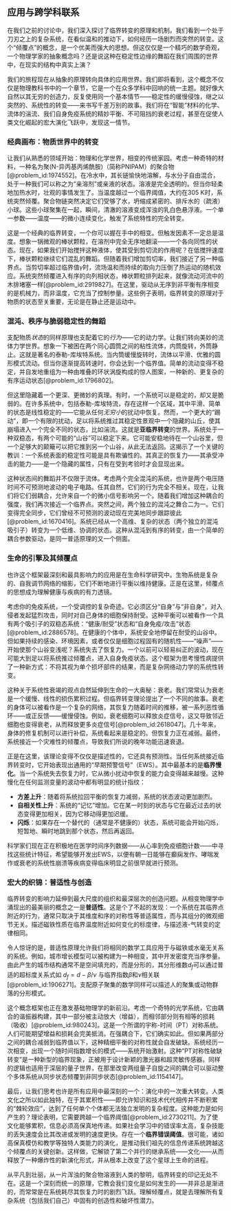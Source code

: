 ## 应用与跨学科联系

在我们之前的讨论中，我们深入探讨了临界转变的原理和机制。我们看到一个处于刀刃之上的复杂系统，在看似温和的推动下，如何经历一场剧烈而突然的转变。这个“倾覆点”的概念，是一个优美而强大的思想。但这仅仅是一个精巧的数学奇观，一个物理学家的抽象概念吗？还是说这种在稳定性边缘的舞蹈在我们周围的世界中，在现实的结构中真实上演？

我们的旅程现在从抽象的原理转向具体的应用世界。我们即将看到，这个概念不仅仅是物理教科书中的一个章节，它是一个在众多学科中回响的统一主题。就好像大自然以其无穷的创造力，反复使用同一个基本情节——稳定性的缓慢侵蚀，继之以突然的、系统性的转变——来书写千差万别的故事。我们将在“智能”材料的化学、流体的湍流、我们自身免疫系统的精妙平衡、不可阻挡的衰老过程，甚至在促使人类文化崛起的宏大演化飞跃中，发现这一情节。

### 经典画布：物质世界中的转变

让我们从熟悉的领域开始：物理和化学世界，相变的传统家园。考虑一种奇特的材料，一种名为聚(N-异丙基丙烯酰胺)（简称PNIPAM）的聚合物[@problem_id:1974552]。在冷水中，其长链愉快地溶解，与水分子自由混合，处于一种我们可以称之为“亲溶剂”或亲液的状态。溶液是完全透明的。但当你轻柔地加热水时，壮观的事情发生了。当温度越过一个临界阈值，大约在$305$ K时，系统突然倾覆。聚合物链突然决定它们受够了水，坍缩成紧密的、排斥水的（疏液）小球。这些小球聚集在一起，瞬间，清澈的溶液变成浑浊的乳白色悬浮液。一个单一参数——温度——的微小连续变化，触发了系统特性的完全转变。

这是一个经典的临界转变，一个你可以握在手中的相变。但触发因素不一定总是温度。想象一锅微观的棒状颗粒，在溶剂中完全无序地翻滚——一个各向同性的状态。现在，如果我们开始搅拌这种液体，使其受到剪切流的作用呢？在低搅拌速度下，棒状颗粒继续它们混乱的舞蹈。但随着我们增加剪切率，我们接近了另一种临界点。当剪切率超过临界值$\dot{\gamma}$时，流场温和而持续的取向力压倒了热运动的随机效应。系统突然倾覆进入有序的向列相状态，棒状颗粒排列起来，就像流动河流中的木排堵塞一样[@problem_id:2919827]。在这里，驱动从无序到非平衡有序相变的是机械力，而非温度，它充当了控制参量。这些例子表明，临界转变的原理对于物质的状态至关重要，无论是在静止还是运动中。

### 混沌、秩序与脆弱稳定性的舞蹈

支配物质*状态*的同样原理也支配着它的*行为*——它的动力学。让我们转向美妙的流体力学世界。想象一下被困在两个同心圆筒之间的粘性流体，内筒旋转，外筒静止。这就是著名的泰勒-库埃特系统。当内筒缓慢旋转时，流体以平滑、优雅的圆形模式流动。但当你逐渐提高转速时，你会达到一个临界值。简单的流动变得不稳定，并自发地重组为一种由堆叠的环状涡旋构成的惊人图案，一种新的、更复杂的有序运动状态[@problem_id:1796802]。

但这里隐藏着一个更深、更微妙的真理。有时，一个系统可以是稳定的，却又是脆弱的。在许多系统中，包括泰勒-库埃特流，存在这样一个区域，其中平滑、简单的状态是线性稳定的——它能从任何*无穷小*的扰动中恢复。然而，一个更大的“踢动”，即一个有限的扰动，足以将系统推过其稳定性景观中一个隐藏的山丘，使其崩塌进入一个完全不同的状态，比如湍流。这就是**亚临界转变**的世界。系统处于一种双稳态，有两个可能的“山谷”可以稳定下来。它可能安稳地待在一个山谷里，但一个足够大的颠簸可以把它推到另一个山谷，从此无法返回。这揭示了一个关键的教训：一个系统表面的稳定性可能是具有欺骗性的。其真正的恢复力——其承受冲击的能力——是一个隐藏的属性，只有在受到考验时才会显现出来。

这种状态间的舞蹈并不仅限于流体。考虑两个完全混沌的系统，也许是两个电压随时间不可预测地波动的电子电路。任其自然，它们的行为完全不相关。现在，让我们将它们弱耦合，允许来自一个的微小信号影响另一个。随着我们增加这种耦合的强度，我们再次接近一个临界点。突然之间，两个独立的混沌之舞合二为一。它们变得完全同步，它们曾经不可预测的波动现在完美地同步跟踪彼此[@problem_id:1670416]。系统已经从一个高维、复杂的状态（两个独立的混沌吸引子）转变为一个低维、协调的状态。这种从混沌到有序的转变，由一个简单的耦合参数驱动，是同一普适原理的又一个侧面。

### 生命的引擎及其倾覆点

也许这个框架最深刻和最具影响力的应用是在生命科学研究中。生物系统是复杂的、自我调节网络的缩影，它们不断地进行平衡以维持健康。正是在这里，倾覆点的思想成为理解健康与疾病的有力透镜。

考虑你的免疫系统，一个受调控的复杂奇迹。它必须区分“自身”与“非自身”，对入侵者发起猛烈攻击，同时对自己身体的细胞保持耐受。这种平衡可以被看作一个具有两个吸引子的双稳态系统：“健康/耐受”状态和“自身免疫/攻击”状态[@problem_id:2886578]。在健康的个体中，系统安全地停留在耐受的山谷中。但如果持续的感染、环境因素，或者仅仅是细胞过程固有的随机性——“噪声”——开始使那个山谷变浅呢？系统失去了恢复力。一个以前可以轻易纠正的波动，现在可能大到足以将系统推过倾覆点，进入自身免疫状态。这个框架为思考慢性病提供了一种新方式：不将其视为单个损坏部件的结果，而是复杂网络动力学的系统性转变。

这种关于系统性衰竭的观点自然延伸到生命的一大奥秘：衰老。我们常常认为衰老是一个缓慢、线性的损伤累积过程。但临界转变理论提出了一个不同的故事。衰老的身体可以被看作是一个复杂的网络，其恢复力随着时间的推移，被一系列恶性循环——或正反馈——缓慢侵蚀。例如，衰老细胞可以释放炎症信号，这又导致邻近细胞也变得衰老，从而释放更多炎症信号[@problem_id:2618047]。几十年来，身体的修复机制可以进行补偿，系统看起来是稳定的。但恢复力正在减弱。最终，系统接近一个灾难性的倾覆点，导致我们所说的晚年功能迅速衰退。

正是在这里，该理论变得不仅仅是描述性的，它还具有预测性。当任何系统接近临界转变时，它开始表现出通用的“早期预警信号”（EWS）。其中最基本的是**临界慢化**。当一个系统失去恢复力时，它从微小扰动中恢复的能力会变得越来越慢。这种慢化在任何监测变量的波动中都有明显的统计指纹：
*   **方差上升**：随着将系统拉回平衡的恢复力减弱，系统的状态波动更加剧烈。
*   **自相关性上升**：系统的“记忆”增加。它在某一时刻的状态与它在最近过去的状态变得更加相关，因为它移动得更加迟缓。
*   **闪烁**：如果存在一个替代的（通常是不健康的）状态，系统可能会开始闪烁，短暂地、瞬时地跳到那个状态，然后再返回。

科学家们现在正在积极地在医学时间序列数据——从心率到免疫细胞计数——中寻找这些统计特征，希望能够开发出EWS，以便有朝一日能够在癫痫发作、哮喘发作或衰老的系统性崩溃等疾病变得临床明显之前很早就进行预测。

### 宏大的织锦：普适性与创造

临界转变的影响力延伸到最大尺度的组织和最深层次的创造问题。从相变物理学中涌现出的最美丽的概念之一是**普适性**。这是个了不起的发现：一个系统在其临界点附近的行为，通常只取决于其维度和序的对称性等普适属性，而与其组分的微观细节无关。描述磁铁性质在临界温度附近如何变化的标度律，与描述液-气转变的定律相同。

令人惊讶的是，普适性原理允许我们将相同的数学工具应用于与磁铁或水毫无关系的系统。例如，城市增长模型可以被构建为一种相变，其中开发密度充当序参量。由此产生的城市结构通常不是空间填充的，而是分形的，其分形维数$d_f$可以通过普适的超标度关系式如 $d_f = d - \beta/\nu$ 与临界指数$\beta$和$\nu$相关联[@problem_id:1906271]。支配原子聚集的数学同样可以描述人的聚集或动物群落的分形模式。

这个概念框架也正在激发基础物理学的新前沿。考虑一个奇特的光学系统，它由耦合的谐振器构建，其中一部分被主动放大（增益），而相邻部分则有相等的损耗（吸收）[@problem_id:980243]。这是一个所谓的宇称-时间（PT）对称系统。人们可能期望增益和损耗会完美抵消。在强耦合下，它们确实如此。但如果两部分之间的耦合减弱到临界值以下，这种精细平衡的对称性就会自发破缺。系统经历一次相变，出现一个随时间指数增长的模式——系统开始激射。这种“PT对称性破缺转变”是一种新型的临界现象，正被用于设计新颖的激光器和超灵敏传感器。同样的逻辑也适用于深层的量子世界，在那里改变两组量子自旋之间的耦合可以驱动整个多体系统从同步状态倾覆到非同步状态[@problem_id:1154147]。

最后，让我们思考也许是所有应用中最深刻的一个：演化中的一次重大转变。人类文化之所以如此独特，在于其累积性——即允许知识和技术代代相传并不断积累的“棘轮效应”，达到了任何单个个体都无法独立发明的复杂程度。这种能力是如何产生的？理论表明，它需要跨越一个临界阈值[@problem_id:2730211]。为了使文化能够累积，信息必须高保真地传递。如果社会学习中的错误率太高，复杂技能的丢失速度会比其改进或发明的速度更快。存在一个**临界错误阈值**。很可能，诸如高保真模仿和教学等独特人类能力的演化，是推动我们祖先的信息传递系统跨越这个倾覆点的关键创新。这样做，它解锁了第二个并行的继承系统——文化——从而释放了一种爆炸性的新演化形式，并从根本上改变了这个星球上生命的进程。

从平凡到壮丽，从一片浑浊的聚合物溶液到人类的黎明，临界转变的印记无处不在。这是一个深刻而统一的原理，它教会我们变化是如何发生的——并非总是渐进的，而常常是在系统耗尽其恢复力时的剧烈飞跃。理解倾覆点，就是去理解所有复杂系统（包括我们自己）中固有的创造性和破坏性潜力。